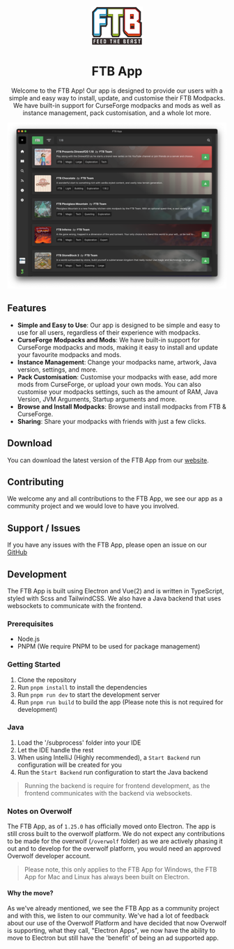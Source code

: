 <p style="text-align: center"><img src="./public/assets/images/branding/ftb-logo-full.svg" height="90" /></p>
<h1 style="text-align: center">FTB App</h1>

<p style="text-align: center">Welcome to the FTB App! Our app is designed to provide our users with a simple and easy way to install, update, and customise their FTB Modpacks. We have built-in support for CurseForge modpacks and mods as well as instance management, pack customisation, and a whole lot more.</p>

![FTB App](./.github/assets/ftb-app-preview.png "FTB App")

## Features

- **Simple and Easy to Use**: Our app is designed to be simple and easy to use for all users, regardless of their experience with modpacks.
- **CurseForge Modpacks and Mods**: We have built-in support for CurseForge modpacks and mods, making it easy to install and update your favourite modpacks and mods.
- **Instance Management**: Change your modpacks name, artwork, Java version, settings, and more.
- **Pack Customisation**: Customise your modpacks with ease, add more mods from CurseForge, or upload your own mods. You can also customise your modpacks settings, such as the amount of RAM, Java Version, JVM Arguments, Startup arguments and more.
- **Browse and Install Modpacks**: Browse and install modpacks from FTB & CurseForge.
- **Sharing**: Share your modpacks with friends with just a few clicks.

## Download

You can download the latest version of the FTB App from our [website](https://feed-the-beast.com/app).

## Contributing

We welcome any and all contributions to the FTB App, we see our app as a community project and we would love to have you involved.

## Support / Issues

If you have any issues with the FTB App, please open an issue on our [GitHub](https://github.com/ftbteam/ftb-app)

## Development

The FTB App is built using Electron and Vue(2) and is written in TypeScript, styled with Scss and TailwindCSS. We also have a Java backend that uses websockets to communicate with the frontend.

### Prerequisites

- Node.js
- PNPM (We require PNPM to be used for package management)

### Getting Started

1. Clone the repository
2. Run `pnpm install` to install the dependencies
3. Run `pnpm run dev` to start the development server
4. Run `pnpm run build` to build the app (Please note this is not required for development)

### Java

1. Load the '/subprocess' folder into your IDE
2. Let the IDE handle the rest
3. When using IntelliJ (Highly recommended), a `Start Backend` run configuration will be created for you
4. Run the `Start Backend` run configuration to start the Java backend

> Running the backend is require for frontend development, as the frontend communicates with the backend via websockets.

### Notes on Overwolf

The FTB App, as of `1.25.0` has officially moved onto Electron. The app is still cross built to the overwolf platform. We do not expect any contributions to be made for the overwolf (`/overwolf` folder) as we are actively phasing it out and to develop for the overwolf platform, you would need an approved Overwolf developer account.

> Please note, this only applies to the FTB App for Windows, the FTB App for Mac and Linux has always been built on Electron.

#### Why the move?

As we've already mentioned, we see the FTB App as a community project and with this, we listen to our community. We've had a lot of feedback about our use of the Overwolf Platform and have decided that now Overwolf is supporting, what they call, "Electron Apps", we now have the ability to move to Electron but still have the 'benefit' of being an ad supported app.